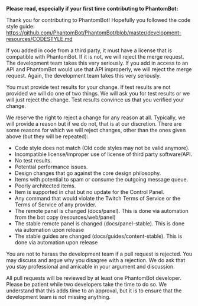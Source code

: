**Please read, especially if your first time contributing to PhantomBot:**

Thank you for contributing to PhantomBot! Hopefully you followed the code style guide:
https://github.com/PhantomBot/PhantomBot/blob/master/development-resources/CODESTYLE.md

If you added in code from a third party, it must have a license that is compatible with PhantomBot.  If it is not, we will reject the merge request.  The development team takes this very seriously.  If you add in access to an API and PhantomBot would use that API improperly, we will reject the merge request.  Again, the development team takes this very seriously.

You must provide test results for your change.  If test results are not provided we will do one of two things. We will ask you for test results or we will just reject the change.  Test results convince us that you verified your change.

We reserve the right to reject a change for any reason at all.  Typically, we will provide a reason but if we do not, that is at our discretion.  There are some reasons for which we will reject changes, other than the ones given above (but they will be repeated):

- Code style does not match (Old code styles may not be valid anymore).
- Incompatible license/improper use of license of third party software/API.
- No test results.
- Potential performance issues.
- Design changes that go against the core design philosophy.
- Items with potential to spam or consume the outgoing message queue.
- Poorly architected items.
- Item is supported in chat but no update for the Control Panel.
- Any command that would violate the Twitch Terms of Service or the Terms of Service of any provider.
- The remote panel is changed (docs/panel). This is done via automation from the bot copy (resources/web/panel)
- The stable remote panel is changed (docs/panel-stable). This is done via automation upon release
- The stable guides are changed (docs/guides/content-stable). This is done via automation upon release

You are not to harass the development team if a pull request is rejected.  You may discuss and argue why you disagree with a rejection.  We do ask that you stay professional and amicable in your argument and discussion.

All pull requests will be reviewed by at least one PhantomBot developer. Please be patient while two developers take the time to do so.  We understand that this adds time to an approval, but it is to ensure that the development team is not missing anything.
